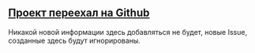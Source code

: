## [Проект переехал на Github](https://github.com/MyBookLive/) ##

Никакой новой информации здесь добавляться не будет, новые Issue, созданные здесь будут игнорированы.